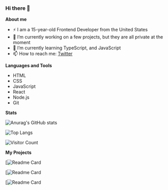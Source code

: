 ### Hi there 👋


**About me**
- ⚡ I am a 15-year-old Frontend Developer from the United States
- 🔭 I’m currently working on a few projects, but they are all private at the moment
- 🌱 I’m currently learning TypeScript, and JavaScript
- 📫 How to reach me: [Twitter](https://twitter.com/zappexe)


**Languages and Tools**
-  HTML
- CSS
- JavaScript
- React
- Node.js
- Git

**Stats**

![Anurag's GitHub stats](https://github-readme-stats.vercel.app/api?username=seanscott565&count_private=true&theme=dark&show_icons=true)

![Top Langs](https://github-readme-stats.vercel.app/api/top-langs/?username=seanscott565&theme=dark)

![Visitor Count](https://profile-counter.glitch.me/seanscott565/count.svg)

**My Projects**

[![Readme Card](https://github-readme-stats.vercel.app/api/pin/?username=seanscott565&repo=snake&theme=dark)

[![Readme Card](https://github-readme-stats.vercel.app/api/pin/?username=seanscott565&repo=Weather-App&theme=dark)

[![Readme Card](https://github-readme-stats.vercel.app/api/pin/?username=seanscott565&repo=burny-frontend&theme=dark)

